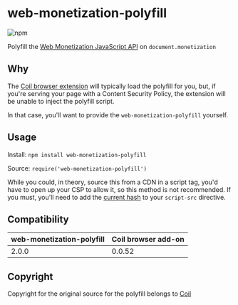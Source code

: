 # web-monetization-polyfill

![npm](https://img.shields.io/npm/v/web-monetization-polyfill)

Polyfill the [Web Monetization JavaScript API](https://webmonetization.org/docs/api)
on `document.monetization`

## Why

The [Coil browser extension](https://help.coil.com/using-coil/coil-extension)
will typically load the polyfill for you, but,
if you're serving your page with a Content Security Policy, the extension will
be unable to inject the polyfill script. 

In that case, you'll want to provide the `web-monetization-polyfill` yourself. 

## Usage

Install: `npm install web-monetization-polyfill`

Source: `require('web-monetization-polyfill')`

While you could, in theory, source this from a CDN in a script tag,
you'd have to open up your CSP to allow it, so this method is not recommended.
If you must, you'll need to add the [current hash](hash.txt) to your `script-src` directive.

## Compatibility

web-monetization-polyfill | Coil browser add-on
--- | ---
2.0.0 | 0.0.52

## Copyright

Copyright for the original source for the polyfill belongs to [Coil](https://github.com/coilhq/web-monetization-projects)
